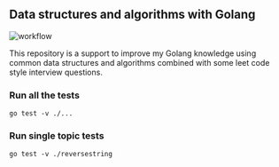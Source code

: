 ## Data structures and algorithms with Golang

![workflow](https://github.com/benjaminb-/go-data-structures-algorithms/actions/workflows/go.yml/badge.svg)

This repository is a support to improve my Golang knowledge using common data structures and algorithms combined with some leet code style interview questions.

### Run all the tests

```
go test -v ./...
```

### Run single topic tests

```
go test -v ./reversestring
```
